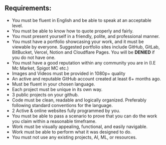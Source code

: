 ## Requirements:

- You must be fluent in English and be able to speak at an acceptable level.
- You must be able to know how to quote properly and fairly. 
- You must present yourself in a friendly, polite, and professional manner. 
- You must have a portfolio showcasing your work, and it must be viewable by everyone. Suggested portfolio sites include GitHub, GitLab, BitBucket, Vercel, Notion and Cloudflare Pages. You will be **DENIED** if you do not have one. 
- You must have a good reputation within any community you are in (I.E Mc Market, Spigot MC etc.) 
- Images and Videos must be provided in 1080p+ quality 
- An active and reputable GitHub account created at least 6+ months ago. 
- Must be fluent in your chosen language. 
- Each project must be unique in its own way. 
- 3 public projects on your github. 
- Code must be clean, readable and logically organized. Preferably following standard conventions for the language. 
- 2 Active & online websites fully programmed by you. 
- You must be able to pass a scenario to prove that you can do the work you claim within a reasonable timeframe.  
- Work must be visually appealing, functional, and easily navigable. 
- Work must be able to perform what it was designed to do. 
- You must not use any existing projects, AI, ML, or resources. 
